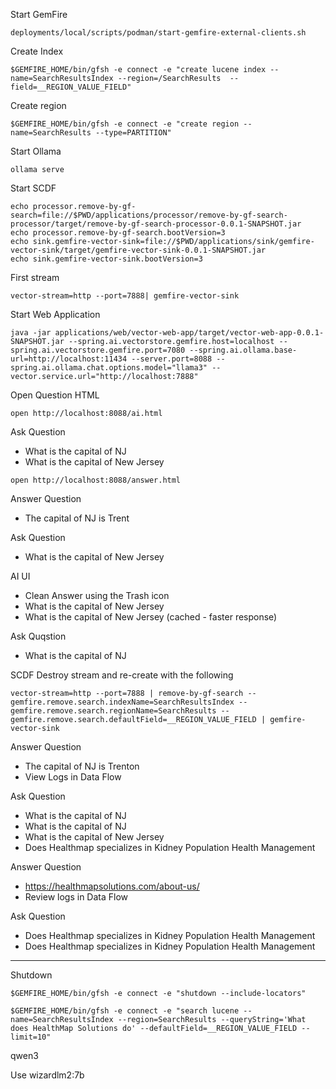 Start GemFire

```shell
deployments/local/scripts/podman/start-gemfire-external-clients.sh
```


Create Index

```shell
$GEMFIRE_HOME/bin/gfsh -e connect -e "create lucene index --name=SearchResultsIndex --region=/SearchResults  --field=__REGION_VALUE_FIELD"
```

Create region

```shell 
$GEMFIRE_HOME/bin/gfsh -e connect -e "create region --name=SearchResults --type=PARTITION"
```


Start Ollama

```shell
ollama serve
```

Start SCDF

```shell
echo processor.remove-by-gf-search=file://$PWD/applications/processor/remove-by-gf-search-processor/target/remove-by-gf-search-processor-0.0.1-SNAPSHOT.jar
echo processor.remove-by-gf-search.bootVersion=3
echo sink.gemfire-vector-sink=file://$PWD/applications/sink/gemfire-vector-sink/target/gemfire-vector-sink-0.0.1-SNAPSHOT.jar
echo sink.gemfire-vector-sink.bootVersion=3
```

First stream

```scdf
vector-stream=http --port=7888| gemfire-vector-sink
```

Start Web Application

```shell
java -jar applications/web/vector-web-app/target/vector-web-app-0.0.1-SNAPSHOT.jar --spring.ai.vectorstore.gemfire.host=localhost --spring.ai.vectorstore.gemfire.port=7080 --spring.ai.ollama.base-url=http://localhost:11434 --server.port=8088 --spring.ai.ollama.chat.options.model="llama3" --vector.service.url="http://localhost:7888"
```

Open Question HTML

```shell
open http://localhost:8088/ai.html
```

Ask Question
- What is the capital of NJ
- What is the capital of New Jersey


```shell
open http://localhost:8088/answer.html
```


Answer Question
- The capital of NJ is Trent

Ask Question
- What is the capital of New Jersey

AI UI
- Clean Answer using the Trash icon
- What is the capital of New Jersey
- What is the capital of New Jersey (cached - faster response)


Ask Quqstion
- What is the capital of NJ


SCDF Destroy stream and re-create with the following


```scdf
vector-stream=http --port=7888 | remove-by-gf-search --gemfire.remove.search.indexName=SearchResultsIndex --gemfire.remove.search.regionName=SearchResults --gemfire.remove.search.defaultField=__REGION_VALUE_FIELD | gemfire-vector-sink
```


Answer Question

- The capital of NJ is Trenton
- View Logs in Data Flow


Ask Question
- What is the capital of NJ
- What is the capital of NJ
- What is the capital of New Jersey
- Does Healthmap specializes in Kidney Population Health Management


Answer Question

- https://healthmapsolutions.com/about-us/
- Review logs in Data Flow

Ask Question

- Does Healthmap specializes in Kidney Population Health Management
- Does Healthmap specializes in Kidney Population Health Management


---------------


Shutdown


```shell 
$GEMFIRE_HOME/bin/gfsh -e connect -e "shutdown --include-locators"
```

```shell
$GEMFIRE_HOME/bin/gfsh -e connect -e "search lucene --name=SearchResultsIndex --region=SearchResults --queryString='What does HealthMap Solutions do' --defaultField=__REGION_VALUE_FIELD --limit=10"
```

qwen3

Use wizardlm2:7b